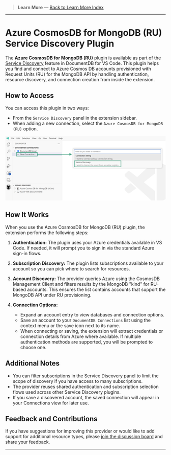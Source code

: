 <!-- filepath: /home/tomek/github/ms/vscode-documentdb/docs/learn-more/service-discovery-azure-cosmosdb-for-mongodb-ru.md -->
<!-- Learn More Section Badge or Breadcrumb -->

> **Learn More** &mdash; [Back to Learn More Index](./index)

---

# Azure CosmosDB for MongoDB (RU) Service Discovery Plugin

The **Azure CosmosDB for MongoDB (RU)** plugin is available as part of the [Service Discovery](./service-discovery) feature in DocumentDB for VS Code. This plugin helps you find and connect to Azure Cosmos DB accounts provisioned with Request Units (RU) for the MongoDB API by handling authentication, resource discovery, and connection creation from inside the extension.

## How to Access

You can access this plugin in two ways:

- From the `Service Discovery` panel in the extension sidebar.
- When adding a new connection, select the `Azure CosmosDB for MongoDB (RU)` option.

![Service Discovery Activation](./images/service-discovery-activation.png)

## How It Works

When you use the Azure CosmosDB for MongoDB (RU) plugin, the extension performs the following steps:

1. **Authentication:**
   The plugin uses your Azure credentials available in VS Code. If needed, it will prompt you to sign in via the standard Azure sign-in flows.

2. **Subscription Discovery:**
   The plugin lists subscriptions available to your account so you can pick where to search for resources.

3. **Account Discovery:**
   The provider queries Azure using the CosmosDB Management Client and filters results by the MongoDB "kind" for RU-based accounts. This ensures the list contains accounts that support the MongoDB API under RU provisioning.

4. **Connection Options:**
   - Expand an account entry to view databases and connection options.
   - Save an account to your `DocumentDB Connections` list using the context menu or the save icon next to its name.
   - When connecting or saving, the extension will extract credentials or connection details from Azure where available. If multiple authentication methods are supported, you will be prompted to choose one.

## Additional Notes

- You can filter subscriptions in the Service Discovery panel to limit the scope of discovery if you have access to many subscriptions.
- The provider reuses shared authentication and subscription selection flows used across other Service Discovery plugins.
- If you save a discovered account, the saved connection will appear in your Connections view for later use.

## Feedback and Contributions

If you have suggestions for improving this provider or would like to add support for additional resource types, please [join the discussion board](https://github.com/microsoft/vscode-documentdb/discussions) and share your feedback.

---
